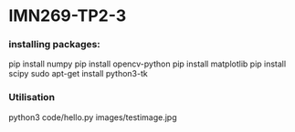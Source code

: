# IMN269-TP2-3
 
### installing packages:
pip install numpy
pip install opencv-python
pip install matplotlib
pip install scipy
sudo apt-get install python3-tk

### Utilisation
python3 code/hello.py images/testimage.jpg